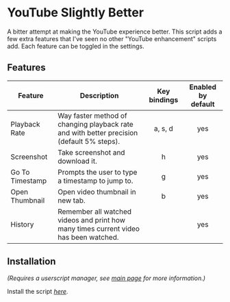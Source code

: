 # YouTube Slightly Better

A bitter attempt at making the YouTube experience better. This script adds a few extra features that I've seen no other "YouTube enhancement" scripts add. Each feature can be toggled in the settings.

## Features

| Feature | Description | Key bindings | Enabled by default |
| --- | --- | :---: | :---: |
| Playback Rate | Way faster method of changing playback rate and with better precision (default 5% steps). | a, s, d | yes |
| Screenshot | Take screenshot and download it. | h | yes |
| Go To Timestamp | Prompts the user to type a timestamp to jump to. | g | yes |
| Open Thumbnail | Open video thumbnail in new tab. | b | yes |
| History | Remember all watched videos and print how many times current video has been watched. | | yes |

## Installation

_(Requires a userscript manager, see [main page](https://github.com/josefandersson/userscripts#installation) for more information.)_

Install the script [_here_](https://github.com/josefandersson/userscripts/raw/master/youtube-slightly-better/youtube-slightly-better.user.js).
